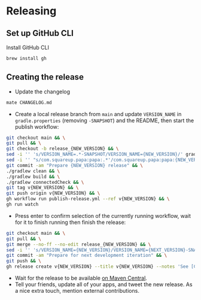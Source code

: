 # Releasing


## Set up GitHub CLI

Install GitHub CLI

```bash
brew install gh
```

## Creating the release

* Update the changelog
```bash
mate CHANGELOG.md
```

* Create a local release branch from `main` and update `VERSION_NAME` in `gradle.properties` (removing `-SNAPSHOT`) and the README, then start the publish workflow:

```bash
git checkout main && \
git pull && \
git checkout -b release_{NEW_VERSION} && \
sed -i '' 's/VERSION_NAME=.*-SNAPSHOT/VERSION_NAME={NEW_VERSION}/' gradle.properties
sed -i '' "s/com.squareup.papa:papa:.*'/com.squareup.papa:papa:{NEW_VERSION}'/" README.md && \
git commit -am "Prepare {NEW_VERSION} release" && \
./gradlew clean && \
./gradlew build && \
./gradlew connectedCheck && \
git tag v{NEW_VERSION} && \
git push origin v{NEW_VERSION} && \
gh workflow run publish-release.yml --ref v{NEW_VERSION} && \
gh run watch
```

* Press enter to confirm selection of the currently running workflow, wait for it to finish running then finish the release:

```bash
git checkout main && \
git pull && \
git merge --no-ff --no-edit release_{NEW_VERSION} && \
sed -i '' 's/VERSION_NAME={NEW_VERSION}/VERSION_NAME={NEXT_VERSION}-SNAPSHOT/' gradle.properties && \
git commit -am "Prepare for next development iteration" && \
git push && \
gh release create v{NEW_VERSION} --title v{NEW_VERSION} --notes 'See [Change Log](https://github.com/square/papa/blob/main/CHANGELOG.md)'
```

* Wait for the release to be available [on Maven Central](https://repo1.maven.org/maven2/com/squareup/papa/papa/).
* Tell your friends, update all of your apps, and tweet the new release. As a nice extra touch, mention external contributions.